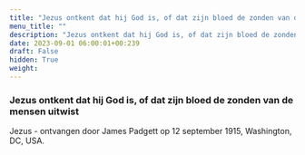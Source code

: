 ```yaml
---
title: "Jezus ontkent dat hij God is, of dat zijn bloed de zonden van de mensen uitwist"
menu_title: ""
description: "Jezus ontkent dat hij God is, of dat zijn bloed de zonden van de mensen uitwist"
date: 2023-09-01 06:00:01+00:239
draft: False
hidden: True
weight:
---
```

### Jezus ontkent dat hij God is, of dat zijn bloed de zonden van de mensen uitwist

Jezus - ontvangen door James Padgett op 12 september 1915, Washington, DC, USA.
